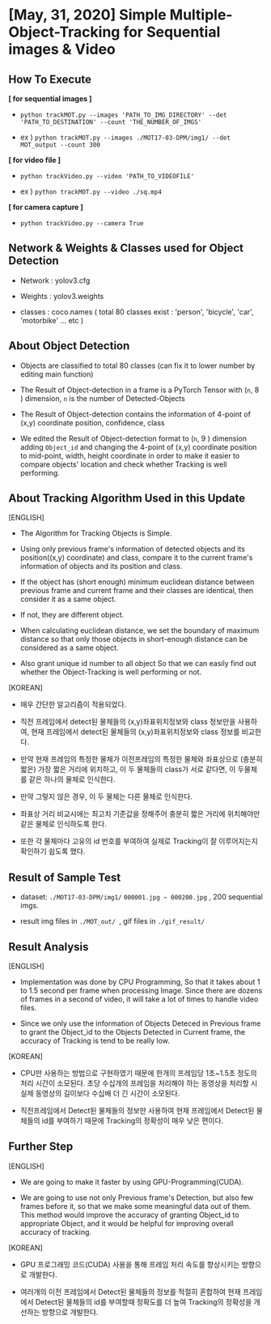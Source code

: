 [May, 31, 2020] Simple Multiple-Object-Tracking for Sequential images & Video
=======

How To Execute
-------------------
**[ for sequential images ]**

- ```python trackMOT.py --images 'PATH_TO_IMG_DIRECTORY' --det 'PATH_TO_DESTINATION' --count 'THE_NUMBER_OF_IMGS'```

- ex )   ```python trackMOT.py --images ./MOT17-03-DPM/img1/ --det MOT_output --count 300```

**[ for video file ]**

- ```python trackVideo.py --video 'PATH_TO_VIDEOFILE'```

- ex ) ```python trackMOT.py --video ./sq.mp4```

**[ for camera capture ]**

- ```python trackVideo.py --camera True```


Network & Weights & Classes used for Object Detection
----------------

- Network : yolov3.cfg 

- Weights : yolov3.weights

- classes : coco.names ( total 80 classes exist : 'person', 'bicycle', 'car', 'motorbike' ... etc )


About Object Detection
---------------
- Objects are classified to total 80 classes (can fix it to lower number by editing main function)

- The Result of Object-detection in a frame is a PyTorch Tensor with (```n```, 8 ) dimension, ```n``` is the number of Detected-Objects

- The Result of Object-detection contains the information of 4-point of (x,y) coordinate position, confidence, class

- We edited the Result of Object-detection format to  (```n```, 9 ) dimension adding ```Object_id``` and changing the 4-point of (x,y) coordinate position to mid-point, width, height coordinate in order to make it easier to compare objects' location and check whether Tracking is well performing. 


About Tracking Algorithm Used in this Update
--------------

[ENGLISH]

- The Algorithm for Tracking Objects is Simple.

- Using only previous frame's information of detected objects and its position((x,y) coordinate) and class, compare it to the current frame's information of objects and its position and class.

- If the object has (short enough) minimum euclidean distance between previous frame and current frame and their classes are identical, then consider it as a same object.

- If not, they are different object.

- When calculating euclidean distance, we set the boundary of maximum distance so that only those objects in short-enough distance can be considered as a same object.

- Also grant unique id number to all object So that we can easily find out whether the Object-Tracking is well performing or not.


[KOREAN]

- 매우 간단한 알고리즘이 적용되었다.

- 직전 프레임에서 detect된 물체들의 (x,y)좌표위치정보와 class 정보만을 사용하여, 현재 프레임에서 detect된 물체들의 (x,y)좌표위치정보와 class 정보를 비교한다.

- 만약 현재 프레임의 특정한 물체가 이전프레임의 특정한 물체와 좌표상으로 (충분히 짧은) 가장 짧은 거리에 위치하고, 이 두 물체들의 class가 서로 같다면, 이 두물체를 같은 하나의 물체로 인식한다.

- 만약 그렇지 않은 경우, 이 두 물체는 다른 물체로 인식한다.

- 좌표상 거리 비교시에는 최고치 기준값을 정해주어 충분히 짧은 거리에 위치해야만 같은 물체로 인식하도록 한다.

- 또한 각 물체마다 고유의 id 번호를 부여하여 실제로 Tracking이 잘 이루어지는지 확인하기 쉽도록 했다.



Result of Sample Test
----------------

- dataset: ```./MOT17-03-DPM/img1/```    ```000001.jpg ~ 000200.jpg``` , 200 sequential imgs.

- result img files  in ```./MOT_out/ ```,  gif files in ```./gif_result/ ```



Result Analysis
-------------

[ENGLISH]

- Implementation was done by CPU Programming, So that it takes about 1 to 1.5 second per frame when processing Image. Since there are dozens of frames in a second of video, it will take a lot of times to handle video files.

- Since we only use the information of Objects Deteced in Previous frame to grant the Object_id to the Objects Detected in Current frame, the accuracy of Tracking is tend to be really low. 

[KOREAN]

- CPU만 사용하는 방법으로 구현하였기 때문에 한개의 프레임당 1초~1.5초 정도의 처리 시간이 소모된다. 초당 수십개의 프레임을 처리해야 하는 동영상을 처리할 시 실제 동영상의 길이보다 수십배 더 긴 시간이 소모된다. 

- 직전프레임에서 Detect된 물체들의 정보만 사용하여 현재 프레임에서 Detect된 물체들의 id를 부여하기 때문에 Tracking의 정확성이 매우 낮은 편이다.


Further Step
-------------

[ENGLISH]

- We are going to make it faster by using GPU-Programming(CUDA).

- We are going to use not only Previous frame's Detection, but also few frames before it, so that we make some meaningful data out of them. This method would improve the accuracy of granting Object_id to appropriate Object, and it would be helpful for improving overall accuracy of tracking.

[KOREAN]

- GPU 프로그래밍 코드(CUDA) 사용을 통해 프레임 처리 속도를 향상시키는 방향으로 개발한다.

- 여러개의 이전 프레임에서 Detect된 물체들의 정보를 적절히 혼합하여 현재 프레임에서 Detect된 물체들의 id를 부여할때 정확도를 더 높여 Tracking의 정확성을 개선하는 방향으로 개발한다.





